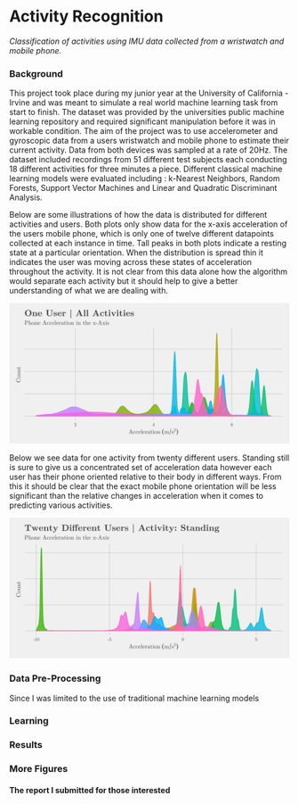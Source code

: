 # Activity Recognition

*Classification of activities using IMU data collected from a wristwatch and mobile phone.*

### Background

This project took place during my junior year at the University of California - Irvine and was meant to simulate a real world machine learning task from start to finish. The dataset was provided by the universities public machine learning repository and required significant manipulation before it was in workable condition. The aim of the project was to use accelerometer and gyroscopic data from a users wristwatch and mobile phone to estimate their current activity. Data from both devices was sampled at a rate of 20Hz. The dataset included recordings from 51 different test subjects each conducting 18 different activities for three minutes a piece. Different classical machine learning models were evaluated including : k-Nearest Neighbors, Random Forests, Support Vector Machines and Linear and Quadratic Discriminant Analysis.

Below are some illustrations of how the data is distributed for different activities and users. Both plots only show data for the x-axis acceleration of the users mobile phone, which is only one of twelve different datapoints collected at each instance in time. Tall peaks in both plots indicate a resting state at a particular orientation. When the distribution is spread thin it indicates the user was moving across these states of acceleration throughout the activity. It is not clear from this data alone how the algorithm would separate each activity but it should help to give a better understanding of what we are dealing with.

<center>
<img src=".\media\portfolio\activity_recognition\all_actvts.svg">
</center>

Below we see data for one activity from twenty different users. Standing still is sure to give us a concentrated set of acceleration data however each user has their phone oriented relative to their body in different ways. From this it should be clear that the exact mobile phone orientation will be less significant than the relative changes in acceleration when it comes to predicting various activities. 

<center>
<img src=".\media\portfolio\activity_recognition\user_standing.svg">
</center>

### Data Pre-Processing

Since I was limited to the use of traditional machine learning models

### Learning



### Results



### More Figures



#### The report I submitted for those interested

